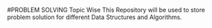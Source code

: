 #PROBLEM SOLVING Topic Wise
 This Repository will be used to store 
 problem solution for different Data Structures and Algorithms. 
